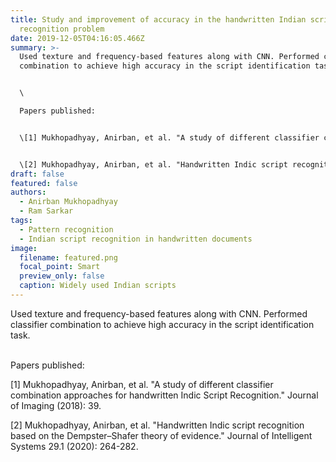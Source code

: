 ```yaml
---
title: Study and improvement of accuracy in the handwritten Indian script
  recognition problem
date: 2019-12-05T04:16:05.466Z
summary: >-
  Used texture and frequency-based features along with CNN. Performed classifier
  combination to achieve high accuracy in the script identification task.


  \

  Papers published:


  \[1] Mukhopadhyay, Anirban, et al. "A study of different classifier combination approaches for handwritten Indic Script Recognition." Journal of Imaging (2018): 39.


  \[2] Mukhopadhyay, Anirban, et al. "Handwritten Indic script recognition based on the Dempster–Shafer theory of evidence." Journal of Intelligent Systems 29.1 (2020): 264-282.
draft: false
featured: false
authors:
  - Anirban Mukhopadhyay
  - Ram Sarkar
tags:
  - Pattern recognition
  - Indian script recognition in handwritten documents
image:
  filename: featured.png
  focal_point: Smart
  preview_only: false
  caption: Widely used Indian scripts
---
```

Used texture and frequency-based features along with CNN. Performed classifier combination to achieve high accuracy in the script identification task.

\
Papers published:

\[1] Mukhopadhyay, Anirban, et al. "A study of different classifier combination approaches for handwritten Indic Script Recognition." Journal of Imaging (2018): 39.

\[2] Mukhopadhyay, Anirban, et al. "Handwritten Indic script recognition based on the Dempster–Shafer theory of evidence." Journal of Intelligent Systems 29.1 (2020): 264-282.